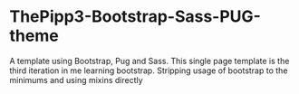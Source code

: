 # ThePipp3-Bootstrap-Sass-PUG-theme
A template using Bootstrap, Pug and Sass. This single page template is the third iteration in me learning bootstrap. Stripping usage of bootstrap to the minimums and using mixins directly
